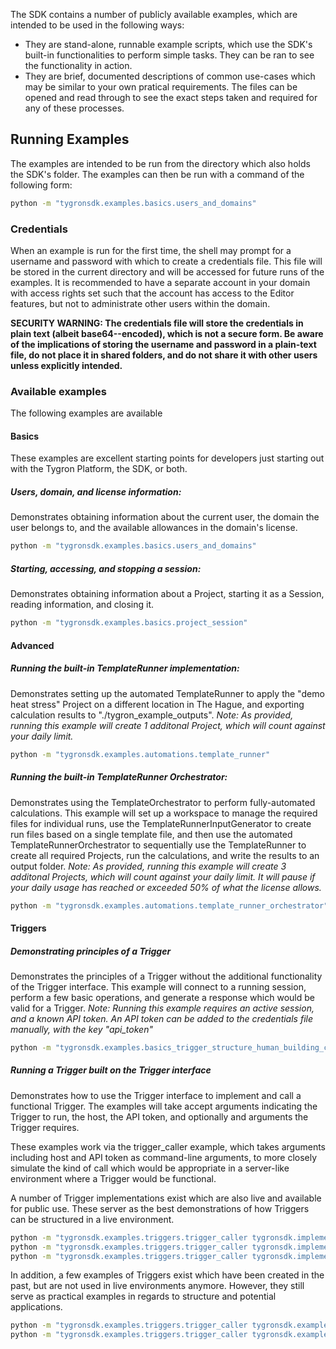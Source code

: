 The SDK contains a number of publicly available examples, which are intended to be used in the following ways:
* They are stand-alone, runnable example scripts, which use the SDK's built-in functionalities to perform simple tasks. They can be ran to see the functionality in action.
* They are brief, documented descriptions of common use-cases which may be similar to your own pratical requirements. The files can be opened and read through to see the exact steps taken and required for any of these processes.

## Running Examples
The examples are intended to be run from the directory which also holds the SDK's folder. The examples can then be run with a command of the following form:

```bash
python -m "tygronsdk.examples.basics.users_and_domains"
```

### Credentials
When an example is run for the first time, the shell may prompt for a username and password with which to create a credentials file. This file will be stored in the current directory and will be accessed for future runs of the examples. It is recommended to have a separate account in your domain with access rights set such that the account has access to the Editor features, but not to administrate other users within the domain.

**SECURITY WARNING: The credentials file will store the credentials in plain text (albeit base64--encoded), which is not a secure form. Be aware of the implications of storing the username and password in a plain-text file, do not place it in shared folders, and do not share it with other users unless explicitly intended.**

### Available examples
The following examples are available

#### Basics
These examples are excellent starting points for developers just starting out with the Tygron Platform, the SDK, or both.

##### Users, domain, and license information:
Demonstrates obtaining information about the current user, the domain the user belongs to, and the available allowances in the domain's license.

```bash
python -m "tygronsdk.examples.basics.users_and_domains"
```

##### Starting, accessing, and stopping a session:
Demonstrates obtaining information about a Project, starting it as a Session, reading information, and closing it.
```bash
python -m "tygronsdk.examples.basics.project_session"
```

#### Advanced

##### Running the built-in TemplateRunner implementation:
Demonstrates setting up the automated TemplateRunner to apply the "demo heat stress" Project on a different location in The Hague, and exporting calculation results to "./tygron_example_outputs".
*Note: As provided, running this example will create 1 additonal Project, which will count against your daily limit.*
```bash
python -m "tygronsdk.examples.automations.template_runner"
```

##### Running the built-in TemplateRunner Orchestrator:
Demonstrates using the TemplateOrchestrator to perform fully-automated calculations. This example will set up a workspace to manage the required files for individual runs, use the TemplateRunnerInputGenerator to create run files based on a single template file, and then use the automated TemplateRunnerOrchestrator to sequentially use the TemplateRunner to create all required Projects, run the calculations, and write the results to an output folder.
*Note: As provided, running this example will create 3 additonal Projects, which will count against your daily limit. It will pause if your daily usage has reached or exceeded 50% of what the license allows.*
```bash
python -m "tygronsdk.examples.automations.template_runner_orchestrator"
```

#### Triggers

##### Demonstrating principles of a Trigger
Demonstrates the principles of a Trigger without the additional functionality of the Trigger interface. This example will connect to a running session, perform a few basic operations, and generate a response which would be valid for a Trigger.
*Note: Running this example requires an active session, and a known API token. An API token can be added to the credentials file manually, with the key "api_token"*
```bash
python -m "tygronsdk.examples.basics_trigger_structure_human_building_counter"
```

##### Running a Trigger built on the Trigger interface
Demonstrates how to use the Trigger interface to implement and call a functional Trigger. The examples will take accept arguments indicating the Trigger to run, the host, the API token, and optionally and arguments the Trigger requires.

These examples work via the trigger_caller example, which takes arguments including host and API token as command-line arguments, to more closely simulate the kind of call which would be appropriate in a server-like environment where a Trigger would be functional.

A number of Trigger implementations exist which are also live and available for public use. These server as the best demonstrations of how Triggers can be structured in a live environment.

```bash
python -m "tygronsdk.examples.triggers.trigger_caller tygronsdk.implementations.triggers.trigger_generate_sewer_areas engine.tygron.com 14654848IaBWfOYqGxd2BhSimG8d0S30"
python -m "tygronsdk.examples.triggers.trigger_caller tygronsdk.implementations.triggers.trigger_geotiff_from_geoshare engine.tygron.com 14654848IaBWfOYqGxd2BhSimG8d0S30 {\"bbp-value\":\"tygron/testfiles/bbp-zero.tiff\"}"
python -m "tygronsdk.examples.triggers.trigger_caller tygronsdk.implementations.triggers.trigger_overlay_active_by_parent engine.tygron.com 14654848IaBWfOYqGxd2BhSimG8d0S30"
```

In addition, a few examples of Triggers exist which have been created in the past, but are not used in live environments anymore. However, they still serve as practical examples in regards to structure and potential applications.

```bash
python -m "tygronsdk.examples.triggers.trigger_caller tygronsdk.examples.triggers.trigger_implementation_human_building_counter engine.tygron.com 14654848IaBWfOYqGxd2BhSimG8d0S30"
python -m "tygronsdk.examples.triggers.trigger_caller tygronsdk.examples.triggers.trigger_implementation_geotiff_from_geoshare_via_stream engine.tygron.com 14654848IaBWfOYqGxd2BhSimG8d0S30 {\"bbp-value\":\"tygron/testfiles/bbp-zero.tiff\"}"
```